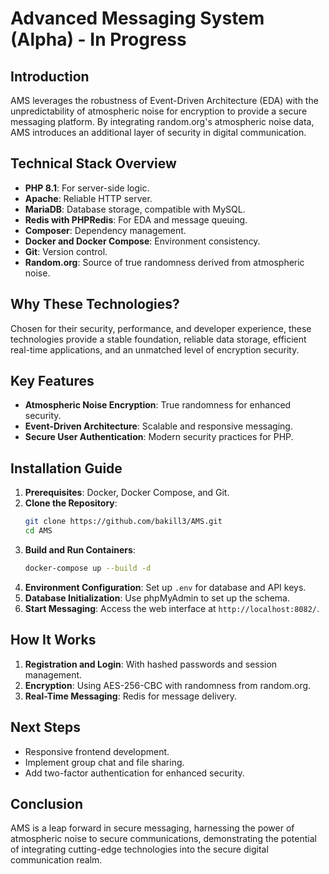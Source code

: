 # Advanced Messaging System (Alpha) - In Progress

## Introduction
AMS leverages the robustness of Event-Driven Architecture (EDA) with the unpredictability of atmospheric noise for encryption to provide a secure messaging platform. By integrating random.org's atmospheric noise data, AMS introduces an additional layer of security in digital communication.

## Technical Stack Overview
- **PHP 8.1**: For server-side logic.
- **Apache**: Reliable HTTP server.
- **MariaDB**: Database storage, compatible with MySQL.
- **Redis with PHPRedis**: For EDA and message queuing.
- **Composer**: Dependency management.
- **Docker and Docker Compose**: Environment consistency.
- **Git**: Version control.
- **Random.org**: Source of true randomness derived from atmospheric noise.

## Why These Technologies?
Chosen for their security, performance, and developer experience, these technologies provide a stable foundation, reliable data storage, efficient real-time applications, and an unmatched level of encryption security.

## Key Features
- **Atmospheric Noise Encryption**: True randomness for enhanced security.
- **Event-Driven Architecture**: Scalable and responsive messaging.
- **Secure User Authentication**: Modern security practices for PHP.

## Installation Guide
1. **Prerequisites**: Docker, Docker Compose, and Git.
2. **Clone the Repository**:
    ```bash
    git clone https://github.com/bakill3/AMS.git
    cd AMS
    ```
3. **Build and Run Containers**:
    ```bash
    docker-compose up --build -d
    ```
4. **Environment Configuration**: Set up `.env` for database and API keys.
5. **Database Initialization**: Use phpMyAdmin to set up the schema.
6. **Start Messaging**: Access the web interface at `http://localhost:8082/`.

## How It Works
1. **Registration and Login**: With hashed passwords and session management.
2. **Encryption**: Using AES-256-CBC with randomness from random.org.
3. **Real-Time Messaging**: Redis for message delivery.

## Next Steps
- Responsive frontend development.
- Implement group chat and file sharing.
- Add two-factor authentication for enhanced security.

## Conclusion
AMS is a leap forward in secure messaging, harnessing the power of atmospheric noise to secure communications, demonstrating the potential of integrating cutting-edge technologies into the secure digital communication realm.

